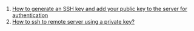  1. [How to generate an SSH key and add your public key to the server for authentication](https://adamdehaven.com/blog/how-to-generate-an-ssh-key-and-add-your-public-key-to-the-server-for-authentication/)
 2. [How to ssh to remote server using a private key?](https://unix.stackexchange.com/questions/23291/how-to-ssh-to-remote-server-using-a-private-key)
